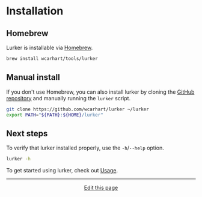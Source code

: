 # Installation

## Homebrew
Lurker is installable via [Homebrew](https://brew.sh).
```bash
brew install wcarhart/tools/lurker
```

## Manual install
If you don't use Homebrew, you can also install lurker by cloning the [GitHub repository](https://github.com/wcarhart/lurker) and manually running the `lurker` script.
```bash
git clone https://github.com/wcarhart/lurker ~/lurker
export PATH="${PATH}:${HOME}/lurker"
```

## Next steps
To verify that lurker installed properly, use the `-h`/`--help` option.
```bash
lurker -h
```

To get started using lurker, check out [Usage](/usage).

<hr>
<div style="text-align:center">
	<a class="edit-link" href="https://github.com/wcarhart/docs/blob/master/docs/lurker/installation.md" target="_blank"><i class="fas fa-edit"></i> Edit this page</a>
</div>